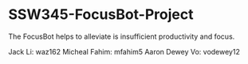 # SSW345-FocusBot-Project
The FocusBot helps to alleviate is insufficient productivity and focus.

Jack Li: waz162
Micheal Fahim: mfahim5
Aaron Dewey Vo: vodewey12
